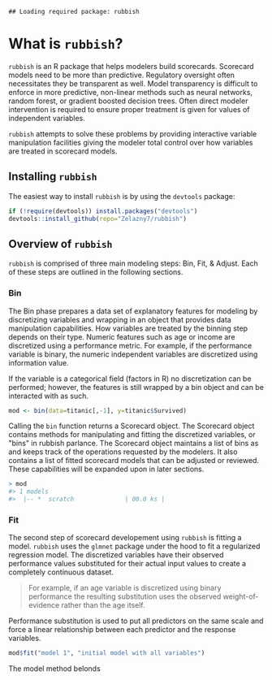 
<!-- README.md is generated from README.Rmd. Please edit that file -->
    ## Loading required package: rubbish

What is `rubbish`?
==================

`rubbish` is an R package that helps modelers build scorecards. Scorecard models need to be more than predictive. Regulatory oversight often necessitates they be transparent as well. Model transparency is difficult to enforce in more predictive, non-linear methods such as neural networks, random forest, or gradient boosted decision trees. Often direct modeler intervention is required to ensure proper treatment is given for values of independent variables.

`rubbish` attempts to solve these problems by providing interactive variable manipulation facilities giving the modeler total control over how variables are treated in scorecard models.

Installing `rubbish`
--------------------

The easiest way to install `rubbish` is by using the `devtools` package:

``` r
if (!require(devtools)) install.packages("devtools")
devtools::install_github(repo="Zelazny7/rubbish")
```

Overview of `rubbish`
---------------------

`rubbish` is comprised of three main modeling steps: Bin, Fit, & Adjust. Each of these steps are outlined in the following sections.

### Bin

The Bin phase prepares a data set of explanatory features for modeling by discretizing variables and wrapping in an object that provides data manipulation capabilities. How variables are treated by the binning step depends on their type. Numeric features such as age or income are discretized using a performance metric. For example, if the performance variable is binary, the numeric independent variables are discretized using information value.

If the variable is a categorical field (factors in R) no discretization can be performed; however, the features is still wrapped by a bin object and can be interacted with as such.

``` r
mod <- bin(data=titanic[,-1], y=titanic$Survived)
```

Calling the `bin` function returns a Scorecard object. The Scorecard object contains methods for manipulating and fitting the discretized variables, or "bins" in rubbish parlance. The Scorecard object maintains a list of bins as and keeps track of the operations requested by the modelers. It also contains a list of fitted scorecard models that can be adjusted or reviewed. These capabilities will be expanded upon in later sections.

``` r
> mod
#> 1 models
#>  |-- *  scratch              | 00.0 ks |
```

### Fit

The second step of scorecard developement using `rubbish` is fitting a model. `rubbish` uses the `glmnet` package under the hood to fit a regularized regression model. The discretized variables have their observed performance values substituted for their actual input values to create a completely continuous dataset.

> For example, if an age variable is discretized using binary performance the resulting substitution uses the observed weight-of-evidence rather than the age itself.

Performance substitution is used to put all predictors on the same scale and force a linear relationship between each predictor and the response variables.

``` r
mod$fit("model 1", "initial model with all variables")
```

The model method belonds
